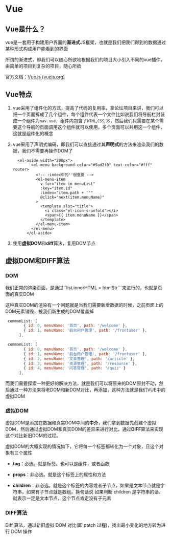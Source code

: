 # Vue

## Vue是什么？

vue是一套用于构建用户界面的**渐进式**JS框架，也就是我们把我们得到的数据通过某种形式构成用户能看到的界面

所谓的渐进式，即我们可以随心所欲地根据我们的项目大小引入不同的vue插件，由简单的项目到复杂的项目，随心所欲

官方文档：[Vue.js (vuejs.org)](https://cn.vuejs.org/index.html)

## Vue特点

1. vue采用了组件化的方式，提高了代码的复用率，拿论坛项目来讲，我们可以把一个页面拆成了几个组件，每个组件代表一个文件比如说我们将导航栏封装成一个组件为```nav.vue```，组件内包含了```HTML```,```CSS```,```JS```，然后我们只需要在某个需要这个导航的页面调用这个组件就可以使用，多个页面可以共用这一个组件，这就是组件化的概念

2. vue采用了声明式编码，即我们可以直接通过其**声明式**的方法来渲染我们的数据，我们不需要再操作DOM了

   ```vue
   	 <el-aside width="200px">
           <el-menu background-color="#9ad2f0" text-color="#fff" router>
             <!-- :index中的''很重要 -->
             <el-menu-item
               v-for="item in menuList"
               :key="item.id"
               :index="item.path + ''"
               @click="next(item.menuName)"
             >
               <template slot="title">
                 <i class="el-icon-s-unfold"></i>
                 <span>{{ item.menuName }}</span>
               </template>
             </el-menu-item>
           </el-menu>
         </el-aside>
   ```

   

3. 使用**虚拟DOM**和**diff**算法，复用DOM节点

## 虚拟DOM和DIFF算法

### DOM

我们正常的渲染页面，是通过``list.innerHTML = htmlStr```来进行的，也就是页面的真实DOM

这种真实DOM的渲染有一个问题就是当我们需要新增数据的时候，之前页面上的DOM元素销毁，被我们新生成的DOM覆盖掉

```js
 commonList: [
        { id: 0, menuName: '首页', path: '/welcome' },
        { id: 1, menuName: '前台用户管理', path: '/frontuser' },
      ],
```

```js
 commonList: [
        { id: 0, menuName: '首页', path: '/welcome' },
        { id: 1, menuName: '前台用户管理', path: '/frontuser' },
        { id: 2, menuName: '文章管理', path: '/article' },
        { id: 3, menuName: '资源管理', path: '/resource' },
        { id: 4, menuName: '问答管理', path: '/quiz' }
      ],
```

而我们需要探索一种更好的解决方法，就是我们可以将原来的DOM原封不动，然后通过一种方法来将老DOM和新DOM对比，再添加，这种方法就是我们VUE中的虚拟DOM

### 虚拟DOM

虚拟DOM是添加在数据和真实DOM中间的**中介**，我们拿到数据先创建个虚拟DOM，然后通过虚拟DOM和真实DOM的差异来进行对比，通过**DIFF**算法来实现这个对比新旧DOM的过程。

虚拟DOM的大概实现的情况如下，它将每一个标签都转化为一个对象，且这个对象有三个属性

- **tag**：必选。就是标签。也可以是组件，或者函数

- **props**：非必选。就是这个标签上的属性和方法

- **children**：非必选。就是这个标签的内容或者子节点，如果是文本节点就是字符串，如果有子节点就是数组。换句话说 如果判断 children 是字符串的话，就表示一定是文本节点，这个节点肯定没有子元素

### DIFF算法

Diff 算法，通过新旧虚拟 DOM 对比(即 patch 过程)，找出最小变化的地方转为进行 DOM 操作

